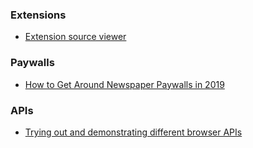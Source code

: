### Extensions

- [Extension source viewer](https://github.com/Rob--W/crxviewer)

### Paywalls

- [How to Get Around Newspaper Paywalls in 2019](https://t.co/pVtMutYzns)

### APIs

- [Trying out and demonstrating different browser APIs](https://github.com/vkallore/browser-apis)
